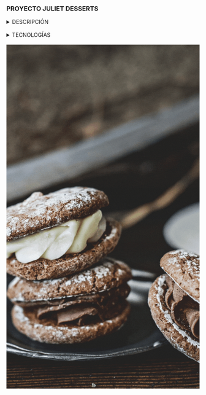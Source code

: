 ### PROYECTO JULIET DESSERTS
<details>
<summary>DESCRIPCIÓN</summary>
Se trata de una página web acerca de un emprendimiento familiar especializada en pasteleria y comidas dulces, como saladas caseras.
</details>
<br>
<details>
<summary> TECNOLOGÍAS </summary>
- HTML5 <br>
- CSS3 <br>
-JavaSScript <br>
- Bootstrap 5.3.2 <br> 
- Git/Github
</details>
<br>
<img src="readme.gif">